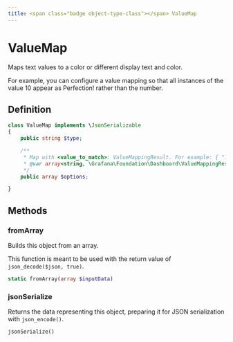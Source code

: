 ```yaml
---
title: <span class="badge object-type-class"></span> ValueMap
---
```

# <span class="badge object-type-class"></span> ValueMap

Maps text values to a color or different display text and color.

For example, you can configure a value mapping so that all instances of the value 10 appear as Perfection! rather than the number.

## Definition

```php
class ValueMap implements \JsonSerializable
{
    public string $type;

    /**
     * Map with <value_to_match>: ValueMappingResult. For example: { "10": { text: "Perfection!", color: "green" } }
     * @var array<string, \Grafana\Foundation\Dashboard\ValueMappingResult>
     */
    public array $options;

}
```
## Methods

### <span class="badge object-method"></span> fromArray

Builds this object from an array.

This function is meant to be used with the return value of `json_decode($json, true)`.

```php
static fromArray(array $inputData)
```

### <span class="badge object-method"></span> jsonSerialize

Returns the data representing this object, preparing it for JSON serialization with `json_encode()`.

```php
jsonSerialize()
```

